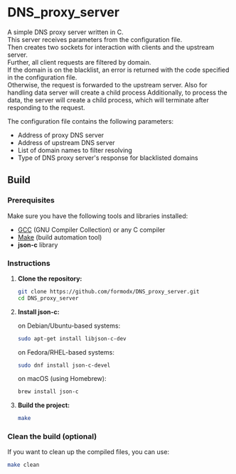 # DNS_proxy_server
A simple DNS proxy server written in C.  
This server receives parameters from the configuration file.  
Then creates two sockets for interaction with clients and the upstream server.  
Further, all client requests are filtered by domain.  
If the domain is on the blacklist, an error is returned with the code specified in the configuration file.  
Otherwise, the request is forwarded to the upstream server.
Also for handling data server will create a child process
Additionally, to process the data, the server will create a child process, which will terminate after responding to the request.


The configuration file contains the following parameters:
- Address of proxy DNS server  
- Address of upstream DNS server  
- List of domain names to filter resolving  
- Type of DNS proxy server's response for blacklisted domains


## Build

### Prerequisites
Make sure you have the following tools and libraries installed:
- [GCC](https://gcc.gnu.org) (GNU Compiler Collection) or any C compiler
- [Make](https://www.gnu.org/software/make/) (build automation tool)
- **json-c** library


### Instructions
1. **Clone the repository:**
   ```bash
   git clone https://github.com/formodx/DNS_proxy_server.git
   cd DNS_proxy_server
   ```

2. **Install json-c:**  

    on Debian/Ubuntu-based systems:
    ```bash
    sudo apt-get install libjson-c-dev
    ```

    on Fedora/RHEL-based systems:
    ```bash
    sudo dnf install json-c-devel
    ```

    on macOS (using Homebrew):
    ```bash
    brew install json-c
    ```

3. **Build the project:**
   ```bash
   make
   ```


### Clean the build (optional)
If you want to clean up the compiled files, you can use:
```bash
make clean
```
